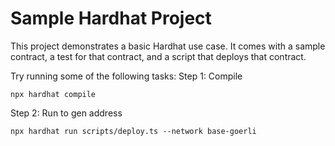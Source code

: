 # Sample Hardhat Project

This project demonstrates a basic Hardhat use case. It comes with a sample contract, a test for that contract, and a script that deploys that contract.

Try running some of the following tasks:
Step 1: Compile

```shell
npx hardhat compile
```

Step 2: Run to gen address

```shell
npx hardhat run scripts/deploy.ts --network base-goerli
```

